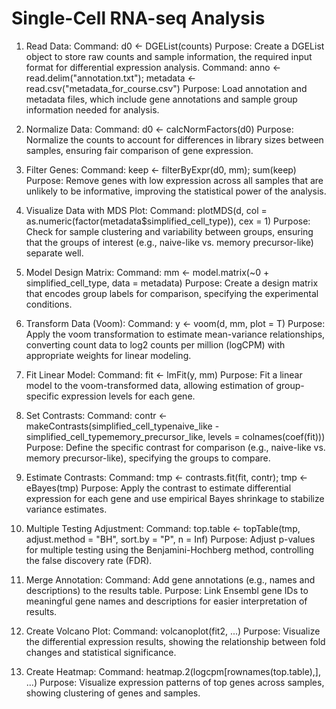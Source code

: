 # Single-Cell RNA-seq Analysis

1. Read Data:
Command: d0 <- DGEList(counts)
Purpose: Create a DGEList object to store raw counts and sample information, the required input format for differential expression analysis.
Command: anno <- read.delim("annotation.txt"); metadata <- read.csv("metadata_for_course.csv")
Purpose: Load annotation and metadata files, which include gene annotations and sample group information needed for analysis.

2. Normalize Data:
Command: d0 <- calcNormFactors(d0)
Purpose: Normalize the counts to account for differences in library sizes between samples, ensuring fair comparison of gene expression.
3. Filter Genes:
Command: keep <- filterByExpr(d0, mm); sum(keep)
Purpose: Remove genes with low expression across all samples that are unlikely to be informative, improving the statistical power of the analysis.
4. Visualize Data with MDS Plot:
Command: plotMDS(d, col = as.numeric(factor(metadata$simplified_cell_type)), cex = 1)
Purpose: Check for sample clustering and variability between groups, ensuring that the groups of interest (e.g., naive-like vs. memory precursor-like) separate well.
5. Model Design Matrix:
Command: mm <- model.matrix(~0 + simplified_cell_type, data = metadata)
Purpose: Create a design matrix that encodes group labels for comparison, specifying the experimental conditions.
6. Transform Data (Voom):
Command: y <- voom(d, mm, plot = T)
Purpose: Apply the voom transformation to estimate mean-variance relationships, converting count data to log2 counts per million (logCPM) with appropriate weights for linear modeling.
7. Fit Linear Model:
Command: fit <- lmFit(y, mm)
Purpose: Fit a linear model to the voom-transformed data, allowing estimation of group-specific expression levels for each gene.
8. Set Contrasts:
Command: contr <- makeContrasts(simplified_cell_typenaive_like - simplified_cell_typememory_precursor_like, levels = colnames(coef(fit)))
Purpose: Define the specific contrast for comparison (e.g., naive-like vs. memory precursor-like), specifying the groups to compare.
9. Estimate Contrasts:
Command: tmp <- contrasts.fit(fit, contr); tmp <- eBayes(tmp)
Purpose: Apply the contrast to estimate differential expression for each gene and use empirical Bayes shrinkage to stabilize variance estimates.
10. Multiple Testing Adjustment:
Command: top.table <- topTable(tmp, adjust.method = "BH", sort.by = "P", n = Inf)
Purpose: Adjust p-values for multiple testing using the Benjamini-Hochberg method, controlling the false discovery rate (FDR).
11. Merge Annotation:
Command: Add gene annotations (e.g., names and descriptions) to the results table.
Purpose: Link Ensembl gene IDs to meaningful gene names and descriptions for easier interpretation of results.
12. Create Volcano Plot:
Command: volcanoplot(fit2, ...)
Purpose: Visualize the differential expression results, showing the relationship between fold changes and statistical significance.
13. Create Heatmap:
Command: heatmap.2(logcpm[rownames(top.table),], ...)
Purpose: Visualize expression patterns of top genes across samples, showing clustering of genes and samples.

